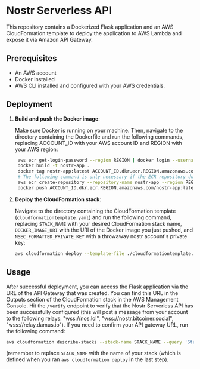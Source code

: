# Nostr Serverless API

This repository contains a Dockerized Flask application and an AWS CloudFormation template to deploy the application to AWS Lambda and expose it via Amazon API Gateway.

## Prerequisites

- An AWS account
- Docker installed
- AWS CLI installed and configured with your AWS credentials.

## Deployment

1. **Build and push the Docker image**:

    Make sure Docker is running on your machine. Then, navigate to the directory containing the Dockerfile and run the following commands, replacing ACCOUNT_ID with your AWS account ID and REGION with your AWS region:

   ```bash
    aws ecr get-login-password --region REGION | docker login --username AWS --password-stdin ACCOUNT_ID.dkr.ecr.REGION.amazonaws.com
    docker build -t nostr-app .
    docker tag nostr-app:latest ACCOUNT_ID.dkr.ecr.REGION.amazonaws.com/nostr-app:latest
    # The following command is only necessary if the ECR repository does not already exist.
    aws ecr create-repository --repository-name nostr-app --region REGION
    docker push ACCOUNT_ID.dkr.ecr.REGION.amazonaws.com/nostr-app:latest
   ```

2. **Deploy the CloudFormation stack**:

   Navigate to the directory containing the CloudFormation template (`cloudformationtemplate.yaml`) and run the following command, replacing `STACK_NAME` with your desired CloudFormation stack name, `DOCKER_IMAGE_URI` with the URI of the Docker image you just pushed, and `NSEC_FORMATTED_PRIVATE_KEY` with a throwaway nostr account's private key:

   ```bash
   aws cloudformation deploy --template-file ./cloudformationtemplate.yaml --stack-name STACK_NAME --parameter-overrides DockerImageUri=DOCKER_IMAGE_URI NostrPrivateKey=NSEC_FORMATTED_PRIVATE_KEY --capabilities CAPABILITY_IAM --capabilities CAPABILITY_IAM
   ```

## Usage

After successful deployment, you can access the Flask application via the URL of the API Gateway that was created. You can find this URL in the Outputs section of the CloudFormation stack in the AWS Management Console. Hit the `/verify` endpoint to verify that the Nostr Serverless API has been successfully configured (this will post a message from your account to the following relays: "wss://nos.lol", "wss://nostr.bitcoiner.social", "wss://relay.damus.io"). If you need to confirm your API gateway URL, run the following command:
```bash
aws cloudformation describe-stacks --stack-name STACK_NAME --query 'Stacks[].Outputs'
```
(remember to replace `STACK_NAME` with the name of your stack (which is defined when you ran `aws cloudformation deploy` in the last step).
